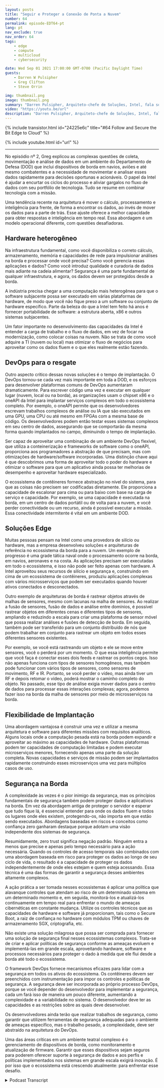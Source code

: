 ```yaml
---
layout: posts
title: "Seguir e Proteger a Conexão de Ponta a Nuvem"
number: 64
permalink: episode-EDT64-pt
lang: pt
nav_exclude: true
nav_order: 64
tags:
    - edge
    - compute
    - multicloud
    - cybersecurity

date: Wed Sep 01 2021 17:00:00 GMT-0700 (Pacific Daylight Time)
guests:
    - Darren W Pulsipher
    - Greg Clifton
    - Steve Orrin

img: thumbnail.png
image: thumbnail.png
summary: "Darren Pulsipher, Arquiteto-chefe de Soluções, Intel, fala sobre acompanhar o episódio com Greg Clifton, Diretor, Departamento de Defesa e Inteligência, Intel, em uma continuação do episódio #2, juntamente com Steve Orrin, CTO Federal, Intel, que empresta sua experiência em segurança em ambientes complexos de borda para nuvem."
video: "https://youtu.be/url"
description: "Darren Pulsipher, Arquiteto-chefe de Soluções, Intel, fala sobre acompanhar o episódio com Greg Clifton, Diretor, Departamento de Defesa e Inteligência, Intel, em uma continuação do episódio #2, juntamente com Steve Orrin, CTO Federal, Intel, que empresta sua experiência em segurança em ambientes complexos de borda para nuvem."
---
```


<div>
{% include transistor.html id="24225e6c" title="#64 Follow and Secure the Bit Edge to Cloud" %}

{% include youtube.html id="url" %}
</div>

---

No episódio nº 2, Greg explicou as complexas questões de coleta, movimentação e análise de dados em um ambiente do Departamento de Defesa (DOD) que inclui dispositivos de borda em navios, aviões e até mesmo combatentes e a necessidade de movimentar e analisar esses dados rapidamente para decisões oportunas e acionáveis. O papel da Intel é ajudar a encurtar os ciclos do processo e aliviar gargalos no fluxo de dados com seu portfólio de tecnologia. Tudo se resume em combinar tecnologia com a missão.

Uma tendência recente na arquitetura é mover o cálculo, processamento e inteligência para frente, de forma a encontrar os dados, ao invés de mover os dados para a parte de trás. Esse ajuste oferece a melhor capacidade para obter respostas e inteligência em tempo real. Essa abordagem é um modelo operacional diferente, com questões desafiadoras.

## Hardware heterogêneo

Na infraestrutura fundamental, como você disponibiliza o correto cálculo, armazenamento, memória e capacidades de rede para impulsionar análises na borda e processar onde você precisa? Como você gerencia essas aplicações e dados? Como você introduz qualidade e curadoria de dados mais adiante na cadeia alimentar? Segurança é uma parte fundamental de qualquer infraestrutura, e agora, os dados devem ser protegidos desde a borda.

A indústria precisa chegar a uma computação mais heterogênea para que o software subjacente possa ser executado em várias plataformas de hardware, de modo que você não fique preso a um software ou conjunto de hardware específico. Parte da beleza do que a Intel tem feito há anos é fornecer portabilidade de software: a estrutura aberta, x86 e outros sistemas subjacentes.

Um fator importante no desenvolvimento das capacidades da Intel é entender a carga de trabalho e o fluxo de dados, em vez de focar na modernização, como colocar coisas na nuvem. Não se trata de como você adquire a TI (nuvem ou local) mas otimizar o fluxo de negócios para aproveitar como os dados fluem e o que eles realmente estão fazendo.

## DevOps para o resgate

Outro aspecto crítico dessas novas soluções é o tempo de implantação. O DevOps tornou-se cada vez mais importante em toda a DOD, e os esforços para desenvolver plataformas comuns de DevOps aumentaram dramaticamente. Para escrever código uma vez e executar em qualquer lugar (nuvem, local ou na borda), as organizações usam o chipset x86 e o oneAPI da Intel para implantar serviços complexos em todo o ecossistema completo. Por exemplo, o oneAPI permite que os desenvolvedores escrevam trabalhos complexos de análise ou IA que são executados em uma GPU, uma CPU ou até mesmo em FPGAs com a mesma base de código. Os desenvolvedores podem então testar esses sistemas complexos em seu centro de dados, assegurando que se comportarão da mesma forma quando implantados no campo, diminuindo o tempo de implantação.

Ser capaz de aproveitar uma combinação de um ambiente DevOps flexível, que utiliza a conteinerização e frameworks de software como o oneAPI, proporciona aos programadores a abstração de que precisam, mas com otimizações de hardware/software incorporadas. Uma distinção chave aqui é que descobrimos uma forma de aproveitar todo o poder do hardware e otimizar o software para que um aplicativo ainda possa ter melhorias de desempenho e aproveitar hardware especializado.

O ecossistema de contêineres fornece abstração no nível do sistema, para que as coisas não precisem ser codificadas diretamente. Ele proporciona a capacidade de escalonar para cima ou para baixo com base na carga de serviço e capacidade. Por exemplo, se uma capacidade é executada na borda, em um centro de dados portátil ou de volta para a nuvem, e você perder conectividade ou um recurso, ainda é possível executar a missão. Essa conectividade intermitente é vital em um ambiente DOD.

## Soluções Edge

Muitas pessoas pensam na Intel como uma provedora de silício ou hardware, mas a empresa desenvolveu soluções e arquiteturas de referência no ecossistema da borda para a nuvem. Um exemplo de progresso é uma grade tática naval onde o processamento ocorre na borda, em navios, aeronaves e na costa. As aplicações precisam ser executadas em todo o ecossistema, e isso não pode ser feito apenas com hardware. A Intel aproveitou seus recursos de silício e segurança e, construindo em cima de um ecossistema de contêineres, produziu aplicações complexas com vários microsserviços que podem ser executados quando houver ativos conectados e desconectados.

Outro exemplo de arquiteturas de borda é rastrear objetos através de malhas de sensores, mesmo com lacunas na malha de sensores. Ao realizar a fusão de sensores, fusão de dados e análise entre domínios, é possível rastrear objetos em diferentes cenas e diferentes tipos de sensores, ampliando e reduzindo a escala para criar uma plataforma de sensor móvel que possa realizar análises e fusões de detecção de borda. Em seguida, também pode ser transferido para um conjunto distribuído de nós que podem trabalhar em conjunto para rastrear um objeto em todos esses diferentes sensores existentes.

Por exemplo, se você está rastreando um objeto e ele se move entre sensores, você o perderá por um momento. O que essa inteligência permite que você faça é conectar esses dois feeds e rastrear os pontos cegos. Isso não apenas funciona com tipos de sensores homogêneos, mas também pode funcionar com vários tipos de sensores, como sensores de movimento, RF e IR. Portanto, se você perder o vídeo, mas ainda tiver um RF e depois retomar o vídeo, poderá mostrar o caminho completo do objeto. No passado, esse tipo de análise exigia mover dados para o centro de dados para processar essas interações complexas; agora, podemos fazer isso na borda da malha de sensores por meio de microsserviços na borda.

## Flexibilidade de Implantação

Uma abordagem vantajosa é construir uma vez e utilizar a mesma arquitetura e software para diferentes missões com requisitos analíticos. Alguns locais onde a computação pesada está na borda podem expandir e aproveitar ao máximo as capacidades de hardware. Outras plataformas podem ter capacidades de computação limitadas e podem executar microserviços menores, fornecendo apenas uma parte da solução completa. Novas capacidades e serviços de missão podem ser implantados rapidamente construindo esses microserviços uma vez para múltiplos casos de uso.

## Segurança na Borda

A complexidade às vezes é o pior inimigo da segurança, mas os princípios fundamentais de segurança também podem proteger dados e aplicativos na borda. Em vez da abordagem antiga de proteger o servidor e esperar que tudo fique lá, é essencial entender para onde os dados fluem e todos os lugares onde eles existem, protegendo-os, não importa em que estão sendo executados. Abordagens baseadas em riscos e conceitos como confiança zero ganharam destaque porque adotam uma visão independente dos sistemas de segurança.

Resumidamente, zero trust significa negação padrão. Ninguém entra a menos que precise e apenas pelo tempo necessário para a ação necessária. Quando os controles de acesso temporais são combinados com uma abordagem baseada em risco para proteger os dados ao longo de seu ciclo de vida, o resultado é a capacidade de proteger os dados independentemente de onde eles estejam e quem esteja acessando. Essa técnica é uma das formas de garantir a segurança desses ambientes altamente complexos.

A ação prática a ser tomada nesses ecossistemas é aplicar uma política que alavanque controles que atendam ao risco de um determinado sistema em um determinado momento e, em seguida, monitorá-los e atualizá-los continuamente em tempo real para enfrentar o mundo de ameaças cibernéticas em constante mudança. Utilize os controles técnicos que as capacidades de hardware e software já proporcionam, tais como o Secure Boot, a raiz de confiança no hardware com módulos TPM ou chaves de armazenamento SGX, criptografia, etc.

Não existe uma solução milagrosa que possa ser comprada para fornecer uma solução de segurança final nesses ecossistemas complexos. Trata-se de criar e aplicar políticas de segurança conforme as ameaças evoluem e implementá-las em grande escala, aproveitando hardware, software e processos necessários para proteger o dado à medida que ele flui desde a borda até todo o ecossistema.

O framework DevOps fornece mecanismos eficazes para lidar com a segurança em todos os ativos do ecossistema. Os contêineres devem ser preenchidos com instrumentação para impor os controles e políticas de segurança. A segurança deve ser incorporada ao próprio processo DevOps, porque se você depender do desenvolvedor para implementar a segurança, cada um fará isso de maneira um pouco diferente, aumentando a complexidade e a variabilidade no sistema. O desenvolvedor deve ter as capacidades e as restrições sobre as quais deve desenvolver.

Os desenvolvedores ainda terão que realizar trabalhos de segurança, como garantir que utilizem ferramentas de segurança adequadas para o ambiente de ameaças específico, mas o trabalho pesado, a complexidade, deve ser abstraído na arquitetura do DevOps.

Uma das áreas críticas em um ambiente teatral complexo é o gerenciamento de dispositivos de borda, como monitoramento e atualização de firmware. Garantir que esses dispositivos sejam seguros para poderem oferecer suporte à segurança de dados e aos perfis e políticas implementados nos sistemas em grande escala exigirá inovação. É por isso que o ecossistema está crescendo atualmente: para enfrentar esse desafio.



<details>
<summary> Podcast Transcript </summary>

<p></p>

</details>
